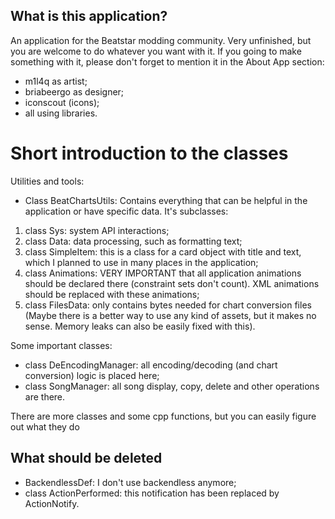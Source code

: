 ## What is this application?
An application for the Beatstar modding community. Very unfinished, but you are welcome to do whatever you want with it. If you going to make something with it, please don't forget to mention it in the About App section:
- m1l4q as artist;
- briabeergo as designer;
- iconscout (icons);
- all using libraries.

# Short introduction to the classes
Utilities and tools:
- Class BeatChartsUtils: Contains everything that can be helpful in the application or have specific data. It's subclasses:
1. class Sys: system API interactions;
2. class Data: data processing, such as formatting text;
3. class SimpleItem: this is a class for a card object with title and text, which I planned to use in many places in the application;
4. class Animations: VERY IMPORTANT that all application animations should be declared there (constraint sets don't count). XML animations should be replaced with these animations;
5. class FilesData: only contains bytes needed for chart conversion files (Maybe there is a better way to use any kind of assets, but it makes no sense. Memory leaks can also be easily fixed with this).

Some important classes:
- class DeEncodingManager: all encoding/decoding (and chart conversion) logic is placed here;
- class SongManager: all song display, copy, delete and other operations are there.

There are more classes and some cpp functions, but you can easily figure out what they do

## What should be deleted
- BackendlessDef: I don't use backendless anymore;
- class ActionPerformed: this notification has been replaced by ActionNotify.
